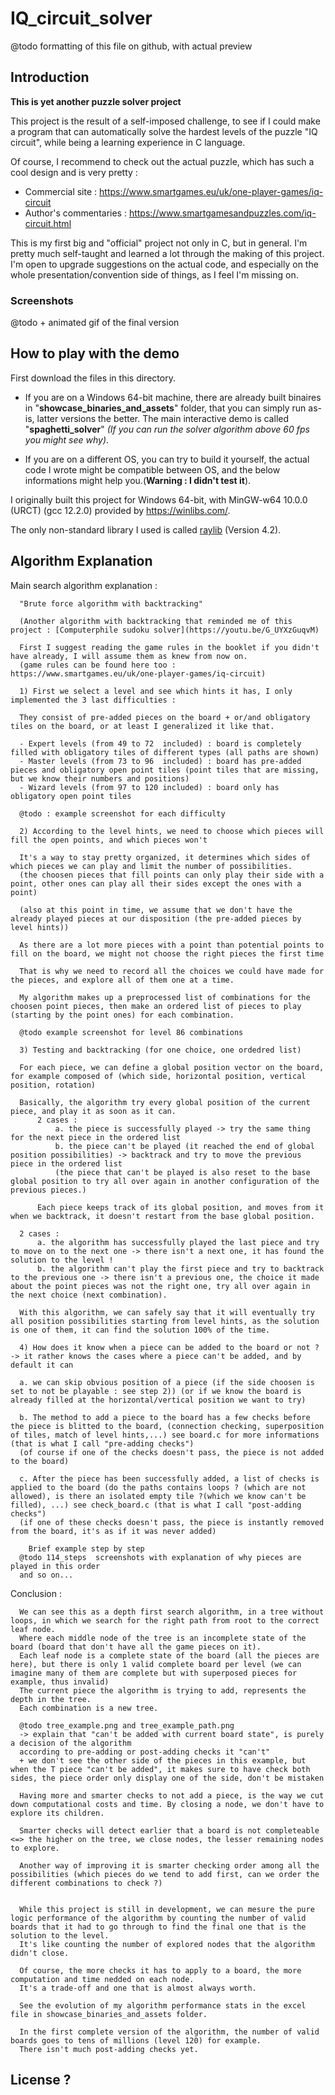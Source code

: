 # IQ_circuit_solver

@todo formatting of this file on github, with actual preview

## Introduction

**This is yet another puzzle solver project**

This project is the result of a self-imposed challenge, to see if I could make a program that can automatically solve the hardest levels of the puzzle "IQ circuit", while being a learning experience in C language.

Of course, I recommend to check out the actual puzzle, which has such a cool design and is very pretty :

- Commercial site : https://www.smartgames.eu/uk/one-player-games/iq-circuit
- Author's commentaries : https://www.smartgamesandpuzzles.com/iq-circuit.html

This is my first big and "official" project not only in C, but in general. I'm pretty much self-taught and learned a lot through the making of this project. I'm open to upgrade suggestions on the actual code, and especially on the whole presentation/convention side of things, as I feel I'm missing on.

### Screenshots

@todo + animated gif of the final version

## How to play with the demo

First download the files in this directory.

- If you are on a Windows 64-bit machine, there are already built binaires in "**showcase_binaries_and_assets**" folder, that you can simply run as-is, latter versions the better. The main interactive demo is called "**spaghetti_solver**" _(If you can run the solver algorithm above 60 fps you might see why)_.

- If you are on a different OS, you can try to build it yourself, the actual code I wrote might be compatible between OS, and the below informations might help you.(**Warning : I didn't test it**).

I originally built this project for Windows 64-bit, with MinGW-w64 10.0.0 (URCT) (gcc 12.2.0) provided by https://winlibs.com/.

The only non-standard library I used is called [raylib](https://github.com/raysan5/raylib) (Version 4.2).

## Algorithm Explanation

Main search algorithm explanation :

      "Brute force algorithm with backtracking"

      (Another algorithm with backtracking that reminded me of this project : [Computerphile sudoku solver](https://youtu.be/G_UYXzGuqvM)

      First I suggest reading the game rules in the booklet if you didn't have already, I will assume them as knew from now on.
      (game rules can be found here too : https://www.smartgames.eu/uk/one-player-games/iq-circuit)

      1) First we select a level and see which hints it has, I only implemented the 3 last difficulties :

      They consist of pre-added pieces on the board + or/and obligatory tiles on the board, or at least I generalized it like that.

      - Expert levels (from 49 to 72  included) : board is completely filled with obligatory tiles of different types (all paths are shown)
      - Master levels (from 73 to 96  included) : board has pre-added pieces and obligatory open point tiles (point tiles that are missing, but we know their numbers and positions)
      - Wizard levels (from 97 to 120 included) : board only has obligatory open point tiles

      @todo : example screenshot for each difficulty

      2) According to the level hints, we need to choose which pieces will fill the open points, and which pieces won't

      It's a way to stay pretty organized, it determines which sides of which pieces we can play and limit the number of possibilities.
      (the choosen pieces that fill points can only play their side with a point, other ones can play all their sides except the ones with a point)

      (also at this point in time, we assume that we don't have the already played pieces at our disposition (the pre-added pieces by level hints))

      As there are a lot more pieces with a point than potential points to fill on the board, we might not choose the right pieces the first time

      That is why we need to record all the choices we could have made for the pieces, and explore all of them one at a time.

      My algorithm makes up a preprocessed list of combinations for the choosen point pieces, then make an ordered list of pieces to play (starting by the point ones) for each combination.

      @todo example screenshot for level 86 combinations

      3) Testing and backtracking (for one choice, one ordedred list)

      For each piece, we can define a global position vector on the board, for example composed of (which side, horizontal position, vertical position, rotation)

      Basically, the algorithm try every global position of the current piece, and play it as soon as it can.
          2 cases :
              a. the piece is successfully played -> try the same thing for the next piece in the ordered list
              b. the piece can't be played (it reached the end of global position possibilities) -> backtrack and try to move the previous piece in the ordered list
              (the piece that can't be played is also reset to the base global position to try all over again in another configuration of the previous pieces.)

          Each piece keeps track of its global position, and moves from it when we backtrack, it doesn't restart from the base global position.

      2 cases :
          a. the algorithm has successfully played the last piece and try to move on to the next one -> there isn't a next one, it has found the solution to the level !
          b. the algorithm can't play the first piece and try to backtrack to the previous one -> there isn't a previous one, the choice it made about the point pieces was not the right one, try all over again in the next choice (next combination).

      With this algorithm, we can safely say that it will eventually try all position possibilities starting from level hints, as the solution is one of them, it can find the solution 100% of the time.

      4) How does it know when a piece can be added to the board or not ? -> it rather knows the cases where a piece can't be added, and by default it can

      a. we can skip obvious position of a piece (if the side choosen is set to not be playable : see step 2)) (or if we know the board is already filled at the horizontal/vertical position we want to try)

      b. The method to add a piece to the board has a few checks before the piece is blitted to the board, (connection checking, superposition of tiles, match of level hints,...) see board.c for more informations  (that is what I call "pre-adding checks")
      (of course if one of the checks doesn't pass, the piece is not added to the board)

      c. After the piece has been successfully added, a list of checks is applied to the board (do the paths contains loops ? (which are not allowed), is there an isolated empty tile ?(which we know can't be filled), ...) see check_board.c (that is what I call "post-adding checks")
      (if one of these checks doesn't pass, the piece is instantly removed from the board, it's as if it was never added)

        Brief example step by step
      @todo 114_steps  screenshots with explanation of why pieces are played in this order
      and so on...

Conclusion :

      We can see this as a depth first search algorithm, in a tree without loops, in which we search for the right path from root to the correct leaf node.
      Where each middle node of the tree is an incomplete state of the board (board that don't have all the game pieces on it).
      Each leaf node is a complete state of the board (all the pieces are here), but there is only 1 valid complete board per level (we can imagine many of them are complete but with superposed pieces for example, thus invalid)
      The current piece the algorithm is trying to add, represents the depth in the tree.
      Each combination is a new tree.

      @todo tree_example.png and tree_example_path.png
      -> explain that "can't be added with current board state", is purely a decision of the algorithm
      according to pre-adding or post-adding checks it "can't"
      + we don't see the other side of the pieces in this example, but when the T piece "can't be added", it makes sure to have check both sides, the piece order only display one of the side, don't be mistaken

      Having more and smarter checks to not add a piece, is the way we cut down computational costs and time. By closing a node, we don't have to explore its children.

      Smarter checks will detect earlier that a board is not completeable <=> the higher on the tree, we close nodes, the lesser remaining nodes to explore.

      Another way of improving it is smarter checking order among all the possibilities (which pieces do we tend to add first, can we order the different combinations to check ?)


      While this project is still in development, we can mesure the pure logic performance of the algorithm by counting the number of valid boards that it had to go through to find the final one that is the solution to the level.
      It's like counting the number of explored nodes that the algorithm didn't close.

      Of course, the more checks it has to apply to a board, the more computation and time nedded on each node.
      It's a trade-off and one that is almost always worth.

      See the evolution of my algorithm performance stats in the excel file in showcase_binaries_and_assets folder.

      In the first complete version of the algorithm, the number of valid boards goes to tens of millions (level 120) for example.
      There isn't much post-adding checks yet.

## License ?
